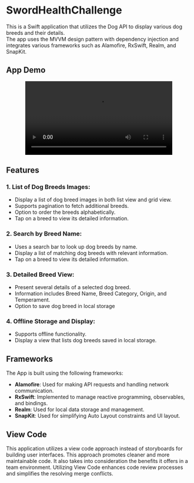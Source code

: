 # SwordHealthChallenge

This is a Swift application that utilizes the Dog API to display various dog breeds and their details.  
The app uses the MVVM design pattern with dependency injection and integrates various frameworks such as Alamofire, RxSwift, Realm, and SnapKit.

## App Demo
<div align="center">
  <video src="https://github.com/simaosamouco/SwordHealthChallenge/assets/37107794/4f3f6672-46a1-442c-8a59-daf6469e5bfe" width="400" />
</div>

## Features

### 1. List of Dog Breeds Images:
 - Display a list of dog breed images in both list view and grid view.
 - Supports pagination to fetch additional breeds.
 - Option to order the breeds alphabetically.
 - Tap on a breed to view its detailed information.

### 2. Search by Breed Name:
 - Uses a search bar to look up dog breeds by name.
 - Display a list of matching dog breeds with relevant information.
 - Tap on a breed to view its detailed information.

### 3. Detailed Breed View:
 - Present several details of a selected dog breed.
 - Information includes Breed Name, Breed Category, Origin, and Temperament.
 - Option to save dog breed in local storage

### 4. Offline Storage and Display:
 - Supports offline functionality.
 - Display a view that lists dog breeds saved in local storage.

## Frameworks
The App is built using the following frameworks:

 - **Alamofire**: Used for making API requests and handling network communication.
 - **RxSwift**: Implemented to manage reactive programming, observables, and bindings.
 - **Realm**: Used for local data storage and management.
 - **SnapKit**: Used for simplifying Auto Layout constraints and UI layout.

 ## View Code
This application utilizes a view code approach instead of storyboards for building user interfaces. 
This approach promotes cleaner and more maintainable code.
It also takes into consideration the benefits it offers in a team environment.
Utilizing View Code enhances code review processes and simplifies the resolving merge conflicts.
